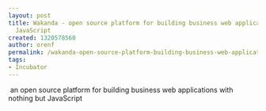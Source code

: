 ```yaml
---
layout: post
title: Wakanda - open source platform for building business web applications with
  JavaScript
created: 1320578560
author: orenf
permalink: /wakanda-open-source-platform-building-business-web-applications-javascript
tags:
- Incubator
---
```

<p>&nbsp;an open source platform for building business web applications with nothing but JavaScript</p>
